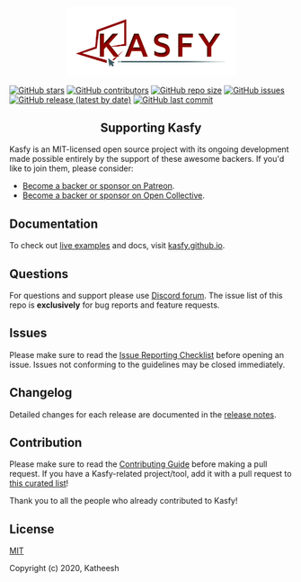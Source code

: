 <p align="center"><a href="https://kasfy.github.io" target="_blank" rel="noopener noreferrer"><img width="300" src="https://raw.githubusercontent.com/kasfy/assets/master/images/kasfy-small.png" alt="logo"></a></p>

[![GitHub stars](https://img.shields.io/github/stars/kasfy/kasfy)](https://github.com/kasfy/kasfy/stargazers)
[![GitHub contributors](https://img.shields.io/github/contributors/kasfy/kasfy)](https://github.com/kasfy/kasfy/graphs/contributors)
[![GitHub repo size](https://img.shields.io/github/repo-size/kasfy/kasfy)](https://github.com/kasfy)
[![GitHub issues](https://img.shields.io/github/issues/kasfy/kasfy)](https://github.com/kasfy/kasfy/issues)
[![GitHub release (latest by date)](https://img.shields.io/github/v/release/kasfy/kasfy)](https://github.com/kasfy/kasfy/releases)
[![GitHub last commit](https://img.shields.io/github/last-commit/kasfy/kasfy)](https://github.com/kasfy/kasfy/commits/master)

<h2 align="center">Supporting Kasfy</h2>

Kasfy is an MIT-licensed open source project with its ongoing development made possible entirely by the support of these awesome backers. If you'd like to join them, please consider:

- [Become a backer or sponsor on Patreon](https://www.patreon.com/katheesh).
- [Become a backer or sponsor on Open Collective](https://opencollective.com/katheesh).


## Documentation

To check out [live examples](https://kasfy.heroku.app/) and docs, visit [kasfy.github.io](https://kasfy.github.io).

## Questions

For questions and support please use [Discord forum](https://discord.gg/TUnwSru). The issue list of this repo is **exclusively** for bug reports and feature requests.

## Issues

Please make sure to read the [Issue Reporting Checklist](https://github.com/kasfy/kasfy/blob/master/.github/CONTRIBUTING.md) before opening an issue. Issues not conforming to the guidelines may be closed immediately.

## Changelog

Detailed changes for each release are documented in the [release notes](https://github.com/kasfy/kasfy/releases).

## Contribution

Please make sure to read the [Contributing Guide](https://github.com/kasfy/kasfy/blob/master/.github/CONTRIBUTING.md) before making a pull request. If you have a Kasfy-related project/tool, add it with a pull request to [this curated list](https://github.com/kasfy/kasfy)!

Thank you to all the people who already contributed to Kasfy!

## License

[MIT](http://opensource.org/licenses/MIT)

Copyright (c) 2020, Katheesh

